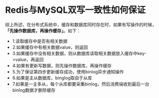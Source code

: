 # Redis与MySQL双写一致性如何保证



综上所述，在分布式系统中，缓存和数据库同时存在时，如果有写操作的时候，**「先操作数据库，再操作缓存」**。如下：

- 1.读取缓存中是否有相关数据
- 2.如果缓存中有相关数据value，则返回
- 3.如果缓存中没有相关数据，则从数据库读取相关数据放入缓存中key->value，再返回
- 4.如果有更新写数据，则先操作数据库，再操作缓存
- 5.为了保证第四步更新缓存成功，使用binlog异步通知操作
- 6.如果是主从数据库，binglog取自于从库
- 7.如果是一主多从，每个从库都要采集binlog，然后消费端收到最后一台binlog数据才删除缓存




















